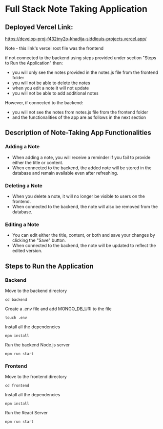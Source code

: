 # Full Stack Note Taking Application

## Deployed Vercel Link: 
https://develop-proj-f432tny2o-khadija-siddiquis-projects.vercel.app/ 

Note - this link's vercel root file was the frontend 

if not connected to the backend using steps provided under section "Steps to Run the Application" then:
- you will only see the notes provided in the notes.js file from the frontend folder
- you will not be able to delete the notes 
- when you edit a note it will not update
- you will not be able to add additional notes

However, if connected to the backend:
- you will not see the notes from notes.js file from the frontend folder
- and the functionalities of the app are as follows in the next section

## Description of Note-Taking App Functionalities 

### Adding a Note
- When adding a note, you will receive a reminder if you fail to provide either the title or content.
- When connected to the backend, the added note will be stored in the database and remain available even after refreshing.

### Deleting a Note
- When you delete a note, it will no longer be visible to users on the frontend.
- When connected to the backend, the note will also be removed from the database.

### Editing a Note
- You can edit either the title, content, or both and save your changes by clicking the "Save" button.
- When connected to the backend, the note will be updated to reflect the edited version.



## Steps to Run the Application

### Backend
Move to the backend directory
```
cd backend
```
Create a .env file and add MONGO_DB_URI to the file
```
touch .env
```
Install all the dependencies
```
npm install
```
Run the backend Node.js server
```
npm run start
```

### Frontend
Move to the frontend directory
```
cd frontend
```
Install all the dependencies
```
npm install
```
Run the React Server
```
npm run start
```



